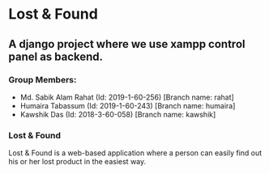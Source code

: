 # Lost & Found

## A django project where we use xampp control panel as backend.

### Group Members:
- Md. Sabik Alam Rahat (Id: 2019-1-60-256) [Branch name: rahat]
- Humaira Tabassum (Id: 2019-1-60-243) [Branch name: humaira]
- Kawshik Das (Id: 2018-3-60-058) [Branch name: kawshik]


### Lost & Found
Lost & Found is a web-based application where a person can easily find out his or her lost product in the easiest way.

